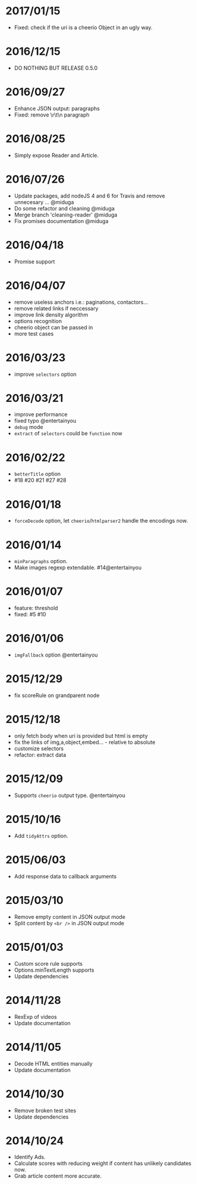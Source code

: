 # 2017/01/15
- Fixed: check if the uri is a cheerio Object in an ugly way.

# 2016/12/15
- DO NOTHING BUT RELEASE 0.5.0

# 2016/09/27
- Enhance JSON output: paragraphs
- Fixed: remove \r\t\n paragraph

# 2016/08/25
- Simply expose Reader and Article.

# 2016/07/26
- Update packages, add nodeJS 4 and 6 for Travis and remove unnecesary … @miduga
- Do some refactor and cleaning @miduga
- Merge branch 'cleaning-reader' @miduga
- Fix promises documentation @miduga

# 2016/04/18
- Promise support

# 2016/04/07
- remove useless anchors i.e.: paginations, contactors...
- remove related links if neccessary
- improve link density algorithm
- options recognition
- cheerio object can be passed in
- more test cases

# 2016/03/23
- improve `selectors` option

# 2016/03/21
- improve performance
- fixed typo @entertainyou
- `debug` mode
- `extract` of `selectors` could be `function` now

# 2016/02/22
- `betterTitle` option
- #18 #20 #21 #27 #28

# 2016/01/18
- `forceDecode` option, let `cheerio`/`htmlparser2` handle the encodings now. 

# 2016/01/14
- `minParagraphs` option.
- Make images regexp extendable. #14@entertainyou

# 2016/01/07
- feature: threshold
- fixed: #5 #10

# 2016/01/06
- `imgFallback` option @entertainyou

# 2015/12/29
- fix scoreRule on grandparent node

# 2015/12/18
- only fetch body when uri is provided but html is empty
- fix the links of img,a,object,embed... - relative to absolute
- customize selectors
- refactor: extract data

# 2015/12/09
- Supports `cheerio` output type. @entertainyou

# 2015/10/16
- Add `tidyAttrs` option.

# 2015/06/03
- Add response data to callback arguments

# 2015/03/10
- Remove empty content in JSON output mode
- Split content by `<br />` in JSON output mode

# 2015/01/03
- Custom score rule supports
- Options.minTextLength supports
- Update dependencies

# 2014/11/28
- RexExp of videos
- Update documentation

# 2014/11/05
- Decode HTML entities manually
- Update documentation

# 2014/10/30
- Remove broken test sites
- Update dependencies


# 2014/10/24
- Identify Ads.
- Calculate scores with reducing weight if content has unlikely candidates now.
- Grab article content more accurate.
